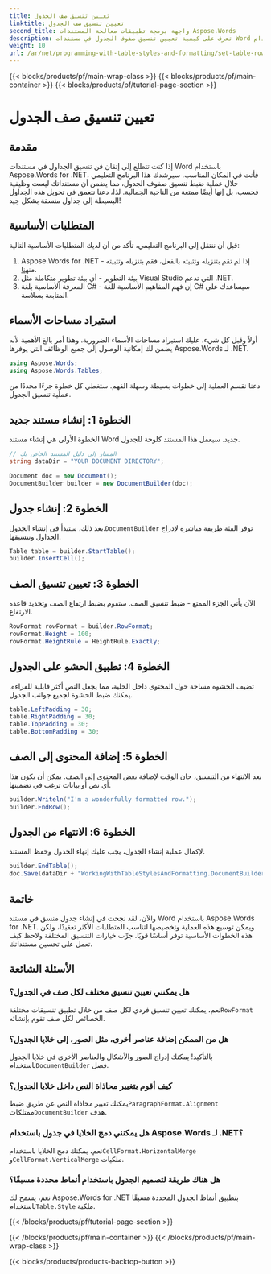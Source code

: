```yaml
---
title: تعيين تنسيق صف الجدول
linktitle: تعيين تنسيق صف الجدول
second_title: واجهة برمجة تطبيقات معالجة المستندات Aspose.Words
description: تعرف على كيفية تعيين تنسيق صفوف الجدول في مستندات Word باستخدام Aspose.Words for .NET من خلال دليلنا. مثالي لإنشاء مستندات جيدة التنسيق واحترافية.
weight: 10
url: /ar/net/programming-with-table-styles-and-formatting/set-table-row-formatting/
---
```


{{< blocks/products/pf/main-wrap-class >}}
{{< blocks/products/pf/main-container >}}
{{< blocks/products/pf/tutorial-page-section >}}

# تعيين تنسيق صف الجدول

## مقدمة

إذا كنت تتطلع إلى إتقان فن تنسيق الجداول في مستندات Word باستخدام Aspose.Words for .NET، فأنت في المكان المناسب. سيرشدك هذا البرنامج التعليمي خلال عملية ضبط تنسيق صفوف الجدول، مما يضمن أن مستنداتك ليست وظيفية فحسب، بل إنها أيضًا ممتعة من الناحية الجمالية. لذا، دعنا نتعمق في تحويل هذه الجداول البسيطة إلى جداول منسقة بشكل جيد!

## المتطلبات الأساسية

قبل أن ننتقل إلى البرنامج التعليمي، تأكد من أن لديك المتطلبات الأساسية التالية:

1.  Aspose.Words for .NET - إذا لم تقم بتنزيله وتثبيته بالفعل، فقم بتنزيله وتثبيته من[هنا](https://releases.aspose.com/words/net/).
2. بيئة التطوير - أي بيئة تطوير متكاملة مثل Visual Studio التي تدعم .NET.
3. المعرفة الأساسية بلغة C# - إن فهم المفاهيم الأساسية للغة C# سيساعدك على المتابعة بسلاسة.

## استيراد مساحات الأسماء

أولاً وقبل كل شيء، عليك استيراد مساحات الأسماء الضرورية. وهذا أمر بالغ الأهمية لأنه يضمن لك إمكانية الوصول إلى جميع الوظائف التي يوفرها Aspose.Words لـ .NET.

```csharp
using Aspose.Words;
using Aspose.Words.Tables;
```

دعنا نقسم العملية إلى خطوات بسيطة وسهلة الفهم. ستغطي كل خطوة جزءًا محددًا من عملية تنسيق الجدول.

## الخطوة 1: إنشاء مستند جديد

الخطوة الأولى هي إنشاء مستند Word جديد. سيعمل هذا المستند كلوحة للجدول.

```csharp
// المسار إلى دليل المستند الخاص بك
string dataDir = "YOUR DOCUMENT DIRECTORY";

Document doc = new Document();
DocumentBuilder builder = new DocumentBuilder(doc);
```

## الخطوة 2: إنشاء جدول

 بعد ذلك، ستبدأ في إنشاء الجدول.`DocumentBuilder` توفر الفئة طريقة مباشرة لإدراج الجداول وتنسيقها.

```csharp
Table table = builder.StartTable();
builder.InsertCell();
```

## الخطوة 3: تعيين تنسيق الصف

الآن يأتي الجزء الممتع - ضبط تنسيق الصف. ستقوم بضبط ارتفاع الصف وتحديد قاعدة الارتفاع.

```csharp
RowFormat rowFormat = builder.RowFormat;
rowFormat.Height = 100;
rowFormat.HeightRule = HeightRule.Exactly;
```

## الخطوة 4: تطبيق الحشو على الجدول

تضيف الحشوة مساحة حول المحتوى داخل الخلية، مما يجعل النص أكثر قابلية للقراءة. يمكنك ضبط الحشوة لجميع جوانب الجدول.

```csharp
table.LeftPadding = 30;
table.RightPadding = 30;
table.TopPadding = 30;
table.BottomPadding = 30;
```

## الخطوة 5: إضافة المحتوى إلى الصف

بعد الانتهاء من التنسيق، حان الوقت لإضافة بعض المحتوى إلى الصف. يمكن أن يكون هذا أي نص أو بيانات ترغب في تضمينها.

```csharp
builder.Writeln("I'm a wonderfully formatted row.");
builder.EndRow();
```

## الخطوة 6: الانتهاء من الجدول

لإكمال عملية إنشاء الجدول، يجب عليك إنهاء الجدول وحفظ المستند.

```csharp
builder.EndTable();
doc.Save(dataDir + "WorkingWithTableStylesAndFormatting.DocumentBuilderSetTableRowFormatting.docx");
```

## خاتمة

والآن، لقد نجحت في إنشاء جدول منسق في مستند Word باستخدام Aspose.Words for .NET. ويمكن توسيع هذه العملية وتخصيصها لتناسب المتطلبات الأكثر تعقيدًا، ولكن هذه الخطوات الأساسية توفر أساسًا قويًا. جرِّب خيارات التنسيق المختلفة ولاحظ كيف تعمل على تحسين مستنداتك.

## الأسئلة الشائعة

### هل يمكنني تعيين تنسيق مختلف لكل صف في الجدول؟
 نعم، يمكنك تعيين تنسيق فردي لكل صف من خلال تطبيق تنسيقات مختلفة`RowFormat` الخصائص لكل صف تقوم بإنشائه.

### هل من الممكن إضافة عناصر أخرى، مثل الصور، إلى خلايا الجدول؟
 بالتأكيد! يمكنك إدراج الصور والأشكال والعناصر الأخرى في خلايا الجدول باستخدام`DocumentBuilder` فصل.

### كيف أقوم بتغيير محاذاة النص داخل خلايا الجدول؟
 يمكنك تغيير محاذاة النص عن طريق ضبط`ParagraphFormat.Alignment` ممتلكات`DocumentBuilder` هدف.

### هل يمكنني دمج الخلايا في جدول باستخدام Aspose.Words لـ .NET؟
 نعم، يمكنك دمج الخلايا باستخدام`CellFormat.HorizontalMerge` و`CellFormat.VerticalMerge` ملكيات.

### هل هناك طريقة لتصميم الجدول باستخدام أنماط محددة مسبقًا؟
 نعم، يسمح لك Aspose.Words for .NET بتطبيق أنماط الجدول المحددة مسبقًا باستخدام`Table.Style` ملكية.

{{< /blocks/products/pf/tutorial-page-section >}}

{{< /blocks/products/pf/main-container >}}
{{< /blocks/products/pf/main-wrap-class >}}

{{< blocks/products/products-backtop-button >}}
